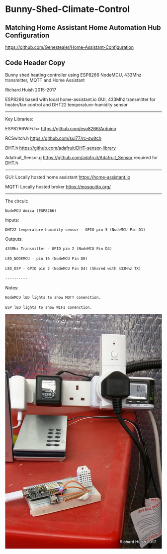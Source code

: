# Bunny-Shed-Climate-Control

## Matching Home Assistant Home Automation Hub Configuration

https://github.com/Genestealer/Home-Assistant-Configuration



## Code Header Copy

Bunny shed heating controller using ESP8266 NodeMCU, 433Mhz transmitter, MQTT and Home Assistant

Richard Huish 2015-2017

ESP8266 based with local home-assistant.io GUI, 433Mhz transmitter for heater/fan control and DHT22 temperature-humidity sensor
    
  ----------
  Key Libraries:
  
  ESP8266WiFi.h>    https://github.com/esp8266/Arduino
  
  RCSwitch.h        https://github.com/sui77/rc-switch
  
  DHT.h             https://github.com/adafruit/DHT-sensor-library
  
  Adafruit_Sensor.g https://github.com/adafruit/Adafruit_Sensor required for DHT.h
  
  ----------
  
  GUI: Locally hosted home assistant https://home-assistant.io
  
  MQTT: Locally hosted broker https://mosquitto.org/
  
  ----------
  
  The circuit:
  
    NodeMCU Amica (ESP8266)
  
  Inputs:
  
    DHT22 temperature-humidity sensor - GPIO pin 5 (NodeMCU Pin D1)
    
  Outputs:
  
    433Mhz Transmitter - GPIO pin 2 (NodeMCU Pin D4)
    
    LED_NODEMCU - pin 16 (NodeMCU Pin D0)
    
    LED_ESP - GPIO pin 2 (NodeMCU Pin D4) (Shared with 433Mhz TX)
    
    ----------
    
  Notes:
  
    NodeMCU lED lights to show MQTT conenction.
    
    ESP lED lights to show WIFI conenction.
    
![alt text](Bunny-Shed-Heating-Controller.jpg "A photo of my setup")    
